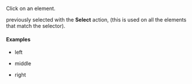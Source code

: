 Click on an element.

previously selected with the **Select** action, (this is used on all the elements that match the selector).

#### Examples

- left

- middle

- right